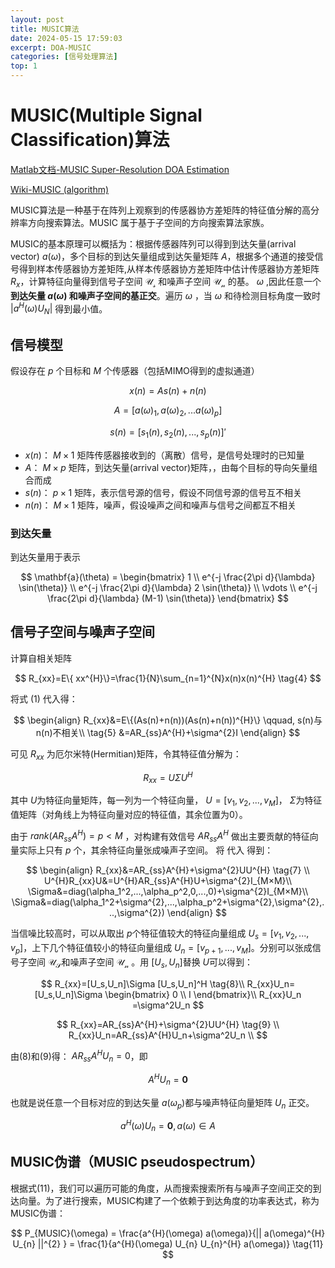 ```yaml
---
layout: post
title: MUSIC算法
date: 2024-05-15 17:59:03
excerpt: DOA-MUSIC
categories: [信号处理算法]
top: 1
---
```


# MUSIC(Multiple Signal Classification)算法

[Matlab文档-MUSIC Super-Resolution DOA Estimation](https://ww2.mathworks.cn/help/phased/ug/music-super-resolution-doa-estimation.html)

[Wiki-MUSIC (algorithm)](https://en.wikipedia.org/wiki/MUSIC_(algorithm))

MUSIC算法是一种基于在阵列上观察到的传感器协方差矩阵的特征值分解的高分辨率方向搜索算法。MUSIC 属于基于子空间的方向搜索算法家族。

MUSIC的基本原理可以概括为：根据传感器阵列可以得到到达矢量(arrival vector) $a(\omega)$，多个目标的到达矢量组成到达矢量矩阵 $A$，根据多个通道的接受信号得到样本传感器协方差矩阵,从样本传感器协方差矩阵中估计传感器协方差矩阵 $R_{x}$，计算特征向量得到信号子空间  $\mathcal{U_{s}}$ 和噪声子空间  $\mathcal{U_{n}}$ 的基。  $\omega$ ,因此任意一个**到达矢量 $a(\omega)$ 和噪声子空间的基正交**。遍历 $\omega$ ，当 $\omega$ 和待检测目标角度一致时 $|a^{H}(\omega)U_{N}|$  得到最小值。

## 信号模型

假设存在 $p$ 个目标和 $M$ 个传感器（包括MIMO得到的虚拟通道）

$$
\begin{equation} x(n)=As(n)+n(n) \end{equation} \tag{1}
$$

$$
\begin{equation}A=[a(\omega)_1,a(\omega)_2,...a(\omega)_p]\end{equation} \tag{2}
$$

$$
\begin{equation}s(n)=[s_1(n),s_2(n),...,s_p(n)]'\end{equation} \tag{3}
$$

- $x(n)$： $M×1$ 矩阵传感器接收到的（离散）信号，是信号处理时的已知量
- $A$： $M×p$ 矩阵，到达矢量(arrival vector)矩阵，，由每个目标的导向矢量组合而成
- $s(n)$： $p×1$ 矩阵，表示信号源的信号，假设不同信号源的信号互不相关
- $n(n)$： $M×1$ 矩阵，噪声，假设噪声之间和噪声与信号之间都互不相关

### 到达矢量

到达矢量用于表示


$$
\mathbf{a}(\theta) = \begin{bmatrix}
1 \\
e^{-j \frac{2\pi d}{\lambda} \sin(\theta)} \\
e^{-j \frac{2\pi d}{\lambda} 2 \sin(\theta)} \\
\vdots \\
e^{-j \frac{2\pi d}{\lambda} (M-1) \sin(\theta)}
\end{bmatrix}
$$


## 信号子空间与噪声子空间

计算自相关矩阵

$$
R_{xx}=E\{ xx^{H}\}=\frac{1}{N}\sum_{n=1}^{N}x(n)x(n)^{H} \tag{4}
$$

将式 (1) 代入得：

$$
\begin{align}
R_{xx}&=E\{(As(n)+n(n))(As(n)+n(n))^{H}\}  \qquad, s(n)与n(n)不相关\\  \tag{5}
&=AR_{ss}A^{H}+\sigma^{2}I  
\end{align}
$$

可见 ${R_{xx}}$ 为厄尔米特(Hermitian)矩阵，令其特征值分解为：

$$
R_{xx}=U\Sigma U^H  \tag{6}
$$

其中 $U$为特征向量矩阵，每一列为一个特征向量， $U=[v_1,v_2,...,v_M]$， $\Sigma$为特征值矩阵（对角线上为特征向量对应的特征值，其余位置为0）。

由于 $rank(AR_{ss}A^{H})=p < M$ ，对构建有效信号 $AR_{ss}A^{H}$ 做出主要贡献的特征向量实际上只有 $p$ 个，其余特征向量张成噪声子空间。 将  代入 得到：

$$
\begin{align}
R_{xx}&=AR_{ss}A^{H}+\sigma^{2}UU^{H}  \tag{7}  \\ 
U^{H}R_{xx}U&=U^{H}AR_{ss}A^{H}U+\sigma^{2}I_{M×M}\\
\Sigma&=diag(\alpha_1^2,...,\alpha_p^2,0,...,0)+\sigma^{2}I_{M×M}\\
\Sigma&=diag(\alpha_1^2+\sigma^{2},...,\alpha_p^2+\sigma^{2},\sigma^{2},...,\sigma^{2})
\end{align}
$$

当信噪比较高时，可以从取出 ${p}$个特征值较大的特征向量组成 $U_s=[v_1,v_2,...,v_p]$，上下几个特征值较小的特征向量组成 $U_n=[v_{p+1},...,v_M]$。分别可以张成信号子空间   $\mathcal{U_{S}}$和噪声子空间 $\mathcal{U_{n}}$ 。用 $[U_s,U_n]$替换 $U$可以得到：

$$
R_{xx}=[U_s,U_n]\Sigma [U_s,U_n]^H  \tag{8}\\
R_{xx}U_n=[U_s,U_n]\Sigma  
    \begin{bmatrix}
        0 \\
        I
    \end{bmatrix}\\
   R_{xx}U_n =\sigma^2U_n
$$

$$
R_{xx}=AR_{ss}A^{H}+\sigma^{2}UU^{H}  \tag{9} \\
R_{xx}U_n=AR_{ss}A^{H}U_n+\sigma^2U_n   \\
$$

由(8)和(9)得： $AR_{ss}A^{H}U_n=0$，即

$$
A^{H}U_n=\mathbf{0} \tag{10}
$$

也就是说任意一个目标对应的到达矢量 $a(\omega_p)$都与噪声特征向量矩阵 $U_n$ 正交。

$$
a^{H}(\omega)U_n=\mathbf{0}, a(\omega) \in A\tag{11}
$$




## MUSIC伪谱（MUSIC pseudospectrum）

根据式(11)，我们可以遍历可能的角度，从而搜索搜索所有与噪声子空间正交的到达向量。为了进行搜索，MUSIC构建了一个依赖于到达角度的功率表达式，称为MUSIC伪谱：


$$
P_{MUSIC}(\omega) = \frac{a^{H}(\omega) a(\omega)}{|| a(\omega)^{H} U_{n}  ||^{2} } =  \frac{1}{a^{H}(\omega)  U_{n}  U_{n}^{H}  a(\omega)}
\tag{11}
$$